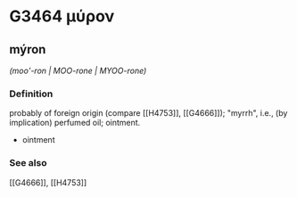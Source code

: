 # G3464 μύρον

## mýron

_(moo'-ron | MOO-rone | MYOO-rone)_

### Definition

probably of foreign origin (compare [[H4753]], [[G4666]]); "myrrh", i.e., (by implication) perfumed oil; ointment.

- ointment

### See also

[[G4666]], [[H4753]]

